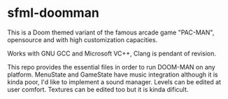# sfml-doomman

This is a Doom themed variant of the famous arcade game "PAC-MAN", opensource and with high customization capacities.

Works with GNU GCC and Microsoft VC++, Clang is pendant of revision.

This repo provides the essential files in order to run DOOM-MAN on any platform.
MenuState and GameState have music integration although it is kinda poor, I'd like to implement a sound manager. 
Levels can be edited at user comfort.
Textures can be edited too but it is kinda dificult.
